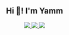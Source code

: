 <h2 align="center">Hi 👋! I'm Yamm</h2>
<p align="center">
  <a href="https://github.com/ilhamyam123">
    <img src="http://github-profile-summary-cards.vercel.app/api/cards/profile-details?username=ilhamyam123&theme=transparent" />
  </a>
  <a href="https://github.com/ilhamyam123">
    <img src="https://github-readme-streak-stats.herokuapp.com/?user=ilhamyam123&hide_border=true&card_width=338&theme=transparent" />
  </a>
  <a href="https://github.com/ilhamyam123">
    <img src="http://github-profile-summary-cards.vercel.app/api/cards/stats?username=ilhamyam123&theme=transparent" />
  </a>
</p>

###


